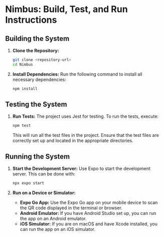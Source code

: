 # Nimbus: Build, Test, and Run Instructions

## Building the System

1. **Clone the Repository:**
   ```bash
   git clone <repository-url>
   cd Nimbus
   ```

2. **Install Dependencies:**
   Run the following command to install all necessary dependencies:
   ```bash
   npm install
   ```

## Testing the System

1. **Run Tests:**
   The project uses Jest for testing. To run the tests, execute:
   ```bash
   npm test
   ```

   This will run all the test files in the project. Ensure that the test files are correctly set up and located in the appropriate directories.

## Running the System

1. **Start the Development Server:**
   Use Expo to start the development server. This can be done with:
   ```bash
   npx expo start
   ```

2. **Run on a Device or Simulator:**
   - **Expo Go App:** Use the Expo Go app on your mobile device to scan the QR code displayed in the terminal or browser.
   - **Android Emulator:** If you have Android Studio set up, you can run the app on an Android emulator.
   - **iOS Simulator:** If you are on macOS and have Xcode installed, you can run the app on an iOS simulator.


